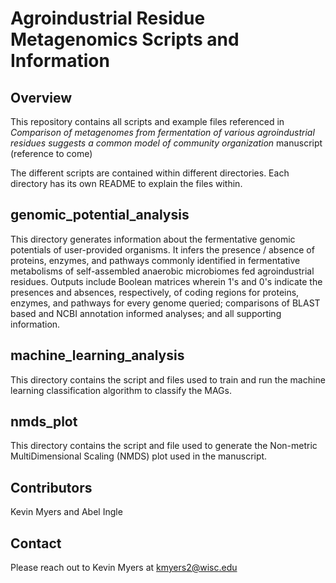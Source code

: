 # Agroindustrial Residue Metagenomics Scripts and Information


## Overview

This repository contains all scripts and example files referenced in _Comparison of metagenomes from fermentation of various agroindustrial residues suggests a common model of community organization_ manuscript (reference to come)

The different scripts are contained within different directories. Each directory has its own README to explain the files within.

## genomic_potential_analysis
This directory generates information about the fermentative genomic potentials of user-provided organisms. It infers the presence / absence of proteins, enzymes, and pathways commonly identified in fermentative metabolisms of self-assembled anaerobic microbiomes fed agroindustrial residues. Outputs include Boolean matrices wherein 1's and 0's indicate the presences and absences, respectively, of coding regions for proteins, enzymes, and pathways for every genome queried; comparisons of BLAST based and NCBI annotation informed analyses; and all supporting information.

## machine_learning_analysis
This directory contains the script and files used to train and run the machine learning classification algorithm to classify the MAGs.

## nmds_plot
This directory contains the script and file used to generate the Non-metric MultiDimensional Scaling (NMDS) plot used in the manuscript.

## Contributors
Kevin Myers and Abel Ingle

## Contact
Please reach out to Kevin Myers at kmyers2@wisc.edu
